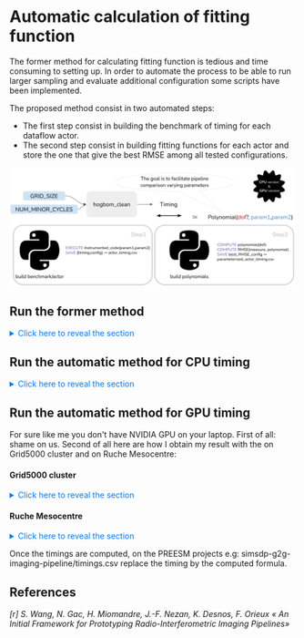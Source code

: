 # Automatic calculation of fitting function

The former method for calculating fitting function is tedious and time consuming to setting up. In order to automate the process to be able to run larger sampling and evaluate additional configuration some scripts have been implemented.

The proposed method consist in two automated steps:

- The first step consist in building the benchmark of timing for each dataflow actor.
- The second step consist in building fitting functions for each actor and store the one that give the best RMSE among all tested configurations.

![](https://raw.githubusercontent.com/Ophelie-Renaud/simsdp-generic-imaging-pipeline/refs/heads/main/polynomial_timing/poly_fit.png)

## Run the former method

<details>
    <summary style="cursor: pointer; color: #007bff;"> Click here to reveal the section </summary>

`python plot_and_fit_averages.py averages/degrid.csv 2 1 8 4`

</details>

## Run the automatic method for CPU timing

<details>
    <summary style="cursor: pointer; color: #007bff;"> Click here to reveal the section </summary>

`cd timing_cpu` > `cmake .` > `make`

It will generate a `SEP_Pipeline` executable.

Run: `python timing_benchmark_generation.py`

This will save the timing for each actor evaluated with the different parameter values and sample sizes specified in the python script in a `actorname_timings` file.

Run: `python best_polynomials.py`

This will compute polynomials from the /average folder and save the polynomial providing the best RMSE in the /polynimials_fits folder. 

</details>

## Run the automatic method for GPU timing

For sure like me you don't have NVIDIA GPU on your laptop. First of all: shame on us. Second of all here are how I obtain my result with the on Grid5000 cluster and on Ruche Mesocentre:

#### Grid5000 cluster
<details>
    <summary style="cursor: pointer; color: #007bff;"> Click here to reveal the section </summary>
```
#copy file
scp -r timing_cpu orenaud@access.grid5000.fr:rennes
```

```
#connect the cluster
ssh orenaud@access.grid5000.fr
ssh rennes

#take a node with NVIDIA GPU
oarsub -q besteffort -p abacus19 -I

#check if there are nvidia
lspci | grep -i nvidia
nvcc -V
```
Each time you change of node:
```
#install all required lib
sudo-g5k apt-get install libfftw3-dev

#BLAS
sudo-g5k apt-get install libblas-dev

#LAPACK
sudo-g5k apt-get install liblapack-dev
sudo-g5k apt-get install liblapacke-dev

#notebook to visualize
sudo-g5k apt-get install python3-pip
sudo-g5k apt install jupyter-notebook

#ASTROPY
sudo-g5k apt install python3-astropy
```
Run the code:
```
cd timing_gpu
cmake .
make
./sep
```
From here the steps are the same as on CPU:
`cd timing_cpu` > `cmake .` > `make`
...
</details>

#### Ruche Mesocentre
<details>
    <summary style="cursor: pointer; color: #007bff;"> Click here to reveal the section </summary>
```
#copy file
scp -r Code renaudo@ruche.mesocentre.universite-paris-saclay.fr:/workdir/renaudo
```
```
#connect the cluster
ssh renaudo@ruche.mesocentre.universite-paris-saclay.fr
#retrieve your files
cd /workdir/renaudo/Code
```
Construct your slurm script:
```
touch job_timing.sh

nano job_timing.sh
```

```slurm
#!/bin/bash
#SBATCH --job-name=sep_c      # Nom du job
#SBATCH --output=output_%j.txt    # Nom du fichier de sortie 
#SBATCH --error=error_%j.txt      # Nom du fichier d'erreur
#SBATCH --ntasks=1                # Nombre de tâches à exécuter
#SBATCH --cpus-per-task=4         # Nombre de cœurs par tâche
#SBATCH --time=01:00:00          
#SBATCH --partition=gpu      

# Chemin vers l'exécutable 
executable=./SEP_pipeline       

# Execution de l'exécutable
srun $executable
```
Run the job:
```
sbatch job_timing.sh
```
</details>

Once the timings are computed, on the PREESM projects e.g:  simsdp-g2g-imaging-pipeline/timings.csv replace the timing by the computed formula.

## References

*[r] S. Wang, N. Gac, H. Miomandre, J.-F. Nezan, K. Desnos, F. Orieux « An Initial Framework for Prototyping Radio-Interferometric Imaging Pipelines»*
